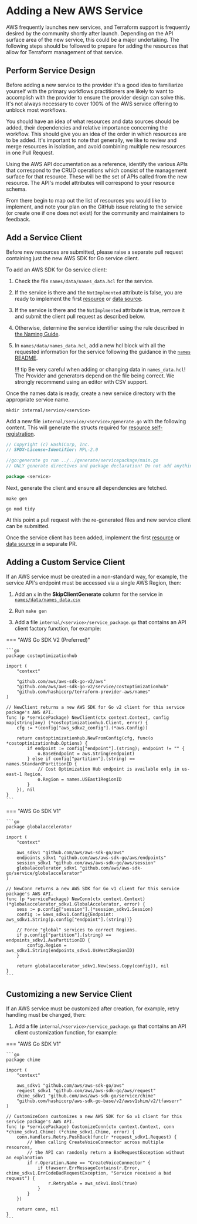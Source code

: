 <!-- markdownlint-configure-file { "code-block-style": false } -->
# Adding a New AWS Service

AWS frequently launches new services, and Terraform support is frequently desired by the community shortly after launch. Depending on the API surface area of the new service, this could be a major undertaking. The following steps should be followed to prepare for adding the resources that allow for Terraform management of that service.

## Perform Service Design

Before adding a new service to the provider it's a good idea to familiarize yourself with the primary workflows practitioners are likely to want to accomplish with the provider to ensure the provider design can solve this. It's not always necessary to cover 100% of the AWS service offering to unblock most workflows.

You should have an idea of what resources and data sources should be added, their dependencies and relative importance concerning the workflow. This should give you an idea of the order in which resources are to be added. It's important to note that generally, we like to review and merge resources in isolation, and avoid combining multiple new resources in one Pull Request.

Using the AWS API documentation as a reference, identify the various APIs that correspond to the CRUD operations which consist of the management surface for that resource. These will be the set of APIs called from the new resource. The API's model attributes will correspond to your resource schema.

From there begin to map out the list of resources you would like to implement, and note your plan on the GitHub issue relating to the service (or create one if one does not exist) for the community and maintainers to feedback.

## Add a Service Client

Before new resources are submitted, please raise a separate pull request containing just the new AWS SDK for Go service client.

To add an AWS SDK for Go service client:

1. Check the file `names/data/names_data.hcl` for the service.

1. If the service is there and the `NotImplmented` attribute is false, you are ready to implement the first [resource](./add-a-new-resource.md) or [data source](./add-a-new-datasource.md).

1. If the service is there and the `NotImplmented` attribute is true, remove it and submit the client pull request as described below.

1. Otherwise, determine the service identifier using the rule described in [the Naming Guide](naming.md#service-identifier).

1. In `names/data/names_data.hcl`, add a new hcl block with all the requested information for the service following the guidance in the [`names` README](https://github.com/hashicorp/terraform-provider-aws/blob/main/names/README.md).

    !!! tip
        Be very careful when adding or changing data in `names_data.hcl`!
        The Provider and generators depend on the file being correct.
        We strongly recommend using an editor with CSV support.

Once the names data is ready, create a new service directory with the appropriate service name.

```console
mkdir internal/service/<service>
```

Add a new file `internal/service/<service>/generate.go` with the following content. This will generate the structs required for [resource self-registration](./add-a-new-resource.md#register-resource-to-the-provider).

```go
// Copyright (c) HashiCorp, Inc.
// SPDX-License-Identifier: MPL-2.0

//go:generate go run ../../generate/servicepackage/main.go
// ONLY generate directives and package declaration! Do not add anything else to this file.

package <service>
```

Next, generate the client and ensure all dependencies are fetched.

```console
make gen
```

```console
go mod tidy
```

At this point a pull request with the re-generated files and new service client can be submitted.

Once the service client has been added, implement the first [resource](./add-a-new-resource.md) or [data source](./add-a-new-datasource.md) in a separate PR.

## Adding a Custom Service Client

If an AWS service must be created in a non-standard way, for example, the service API's endpoint must be accessed via a single AWS Region, then:

1. Add an `x` in the **SkipClientGenerate** column for the service in [`names/data/names_data.csv`](https://github.com/hashicorp/terraform-provider-aws/blob/main/names/README.md)

1. Run `make gen`

1. Add a file `internal/<service>/service_package.go` that contains an API client factory function, for example:

=== "AWS Go SDK V2 (Preferred)"

    ```go
    package costoptimizationhub

    import (
        "context"

        "github.com/aws/aws-sdk-go-v2/aws"
        "github.com/aws/aws-sdk-go-v2/service/costoptimizationhub"
        "github.com/hashicorp/terraform-provider-aws/names"
    )

    // NewClient returns a new AWS SDK for Go v2 client for this service package's AWS API.
    func (p *servicePackage) NewClient(ctx context.Context, config map[string]any) (*costoptimizationhub.Client, error) {
        cfg := *(config["aws_sdkv2_config"].(*aws.Config))

        return costoptimizationhub.NewFromConfig(cfg, func(o *costoptimizationhub.Options) {
            if endpoint := config["endpoint"].(string); endpoint != "" {
                o.BaseEndpoint = aws.String(endpoint)
            } else if config["partition"].(string) == names.StandardPartitionID {
                // Cost Optimization Hub endpoint is available only in us-east-1 Region.
                o.Region = names.USEast1RegionID
            }
        }), nil
    }
    ```

=== "AWS Go SDK V1"

    ```go
    package globalaccelerator
    
    import (
        "context"
    
        aws_sdkv1 "github.com/aws/aws-sdk-go/aws"
        endpoints_sdkv1 "github.com/aws/aws-sdk-go/aws/endpoints"
        session_sdkv1 "github.com/aws/aws-sdk-go/aws/session"
        globalaccelerator_sdkv1 "github.com/aws/aws-sdk-go/service/globalaccelerator"
    )
    
    // NewConn returns a new AWS SDK for Go v1 client for this service package's AWS API.
    func (p *servicePackage) NewConn(ctx context.Context) (*globalaccelerator_sdkv1.GlobalAccelerator, error) {
        sess := p.config["session"].(*session_sdkv1.Session)
        config := &aws_sdkv1.Config{Endpoint: aws_sdkv1.String(p.config["endpoint"].(string))}
    
        // Force "global" services to correct Regions.
        if p.config["partition"].(string) == endpoints_sdkv1.AwsPartitionID {
            config.Region = aws_sdkv1.String(endpoints_sdkv1.UsWest2RegionID)
        }
    
        return globalaccelerator_sdkv1.New(sess.Copy(config)), nil
    }
    ```

## Customizing a new Service Client

If an AWS service must be customized after creation, for example, retry handling must be changed, then:

1. Add a file `internal/<service>/service_package.go` that contains an API client customization function, for example:

=== "AWS Go SDK V1"

    ```go
    package chime
    
    import (
    	"context"
    
    	aws_sdkv1 "github.com/aws/aws-sdk-go/aws"
    	request_sdkv1 "github.com/aws/aws-sdk-go/aws/request"
    	chime_sdkv1 "github.com/aws/aws-sdk-go/service/chime"
    	"github.com/hashicorp/aws-sdk-go-base/v2/awsv1shim/v2/tfawserr"
    )
    
    // CustomizeConn customizes a new AWS SDK for Go v1 client for this service package's AWS API.
    func (p *servicePackage) CustomizeConn(ctx context.Context, conn *chime_sdkv1.Chime) (*chime_sdkv1.Chime, error) {
    	conn.Handlers.Retry.PushBack(func(r *request_sdkv1.Request) {
    		// When calling CreateVoiceConnector across multiple resources,
    		// the API can randomly return a BadRequestException without an explanation
    		if r.Operation.Name == "CreateVoiceConnector" {
    			if tfawserr.ErrMessageContains(r.Error, chime_sdkv1.ErrCodeBadRequestException, "Service received a bad request") {
    				r.Retryable = aws_sdkv1.Bool(true)
    			}
    		}
    	})
    
    	return conn, nil
    }
    ```
